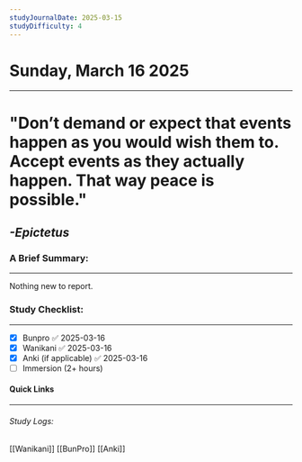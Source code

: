 ```yaml
---
studyJournalDate: 2025-03-15
studyDifficulty: 4
---
```


# Sunday, March 16 2025
---
# "Don’t demand or expect that events happen as you would wish them to. Accept events as they actually happen. That way peace is possible."

## *-Epictetus*


### A Brief Summary:
---
Nothing new to report.

### Study Checklist:
---
- [x] Bunpro ✅ 2025-03-16
- [x] Wanikani ✅ 2025-03-16
- [x] Anki (if applicable) ✅ 2025-03-16
- [ ] Immersion (2+ hours)

#### Quick Links
---
###### Study Logs:
[[Wanikani]]
[[BunPro]]
[[Anki]]